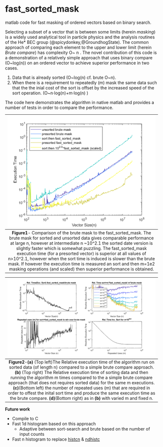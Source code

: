 # fast_sorted_mask
matlab code for fast masking of ordered vectors based on binary search.

Selecting a subset of a vector that is between some limits (herein *masking*) is a widely used analytical tool in particle physics and the analysis routines of the He* BEC group (@spicydonkey,@GroundhogState). The common approach of comparing each element to the upper and lower limit  (herein *Brute compare*) has complexity O\~ n . The novel contribution of this code is a demonstration of a relatively simple approach that uses binary compare (O\~log(n)) on an ordered vector to achieve superior performance in two cases. 
1. Data that is already sorted (O\~log(n) cf. brute O\~n).
2. When there is a requirement to repeatedly (m) mask the same data such that the the inial cost of the sort is offset by the increased speed of the sort operation. (O\~n·log(n)+m·log(n) )

The code here demonstrates the algorithm in native matlab and provides a number of tests in order to compare the performance.

| ![A comparison of various masking approaches](fig1.png "Fig1") | 
|:--:| 
 **Figure1**- Comparison of the brute mask to the fast_sorted_mask. The brute mask for sorted and unsorted data gives comparable performance at large n, however at intermediate n \~10^2.1 the sorted date version is slightly faster which is somewhat puzzling. The fast_sorted_mask execution time (for a presorted vector) is superior at all values of n>10^2.1, however when the sort time is induced is slower than the brute mask. If however the execution time is measured an sort and then m=1e2 masking operations (and scaled) then superior performance is obtained.  |



| ![A comparison of various masking approaches](fig2.png "Fig2") | 
|:--:| 
| **Figure2**-**(a)** (Top left)The Relative execution time of the algorithm run on sorted data (of length n) compared to a simple brute compare approach.**(b)** (Top right) The Relative execution time of sorting data and then running the algorithm m times compared to the a simple brute compare approach (that does not requires sorted data) for the same m executions.**(c)**(Bottom left) the number of repeated uses (m) that are required in order to offest the inital sort time and produce the same execution time as the brute compare. **(d)**(Bottom right) as in **(b)** with varied m and fixed n.  |


**Future work**

- Compile to C
- Fast 1d histogram based on this approach
  - Adaptive between sort-search and brute based on the number of input counts
- Fast n histogram to replace [histcn](https://au.mathworks.com/matlabcentral/fileexchange/23897-n-dimensional-histogram?focused=5198474&tab=function) & [ndhistc](https://au.mathworks.com/matlabcentral/fileexchange/3957-ndhistc)
  
